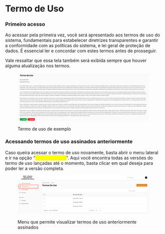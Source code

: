 # Termo de Uso

### Primeiro acesso

Ao acessar pela primeira vez, você será apresentado aos termos de uso do sistema, fundamentais para estabelecer diretrizes transparentes e garantir a conformidade com as políticas do sistema, e lei geral de proteção de dados. É essencial ler e concordar com estes termos antes de prosseguir.

Vale ressaltar que essa tela também será exibida sempre que houver alguma atualização nos termos.

<figure><img src="../.gitbook/assets/image (2).png" alt=""><figcaption><p>Termo de uso de exemplo</p></figcaption></figure>

### Acessando termos de uso assinados anteriormente

Caso queira acessar o termo de uso novamente, basta abrir o menu lateral e ir na opção “<mark style="color:yellow;">Termos de Uso</mark>”.  Aqui você encontra todas as versões do termo de uso lançadas até o momento, basta clicar em qual deseja para poder ler a versão completa.

<figure><img src="../.gitbook/assets/image (5).png" alt=""><figcaption><p>Menu que permite visualizar termos de uso anteriormente assinados</p></figcaption></figure>


